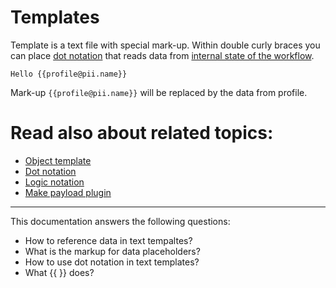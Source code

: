 # Templates

Template is a text file with special mark-up. Within double curly braces you can place [dot notation](dot_notation.md) 
that reads data from [internal state of the workflow](../flow/index.md#workflow-internal-state). 

``` title="Example"
Hello {{profile@pii.name}}
```

Mark-up  `{{profile@pii.name}}` will be replaced by the data from profile.


# Read also about related topics:

* [Object template](object_template.md)
* [Dot notation](dot_notation.md)
* [Logic notation](logic_notation.md)
* [Make payload plugin](../flow/actions/reshape_payload_action.md)


---
This documentation answers the following questions:

* How to reference data in text tempaltes?
* What is the markup for data placeholders?
* How to use dot notation in text templates?
* What {{ }} does?
